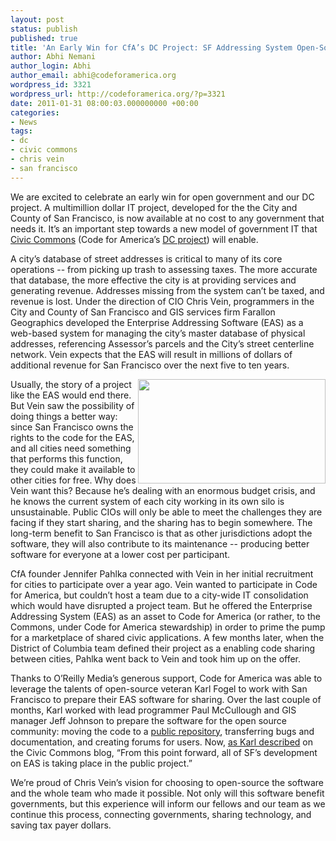 ```yaml
---
layout: post
status: publish
published: true
title: 'An Early Win for CfA’s DC Project: SF Addressing System Open-Sourced'
author: Abhi Nemani
author_login: Abhi
author_email: abhi@codeforamerica.org
wordpress_id: 3321
wordpress_url: http://codeforamerica.org/?p=3321
date: 2011-01-31 08:00:03.000000000 +00:00
categories:
- News
tags:
- dc
- civic commons
- chris vein
- san francisco
---
```

We are excited to celebrate an early win for open government and our DC project. A multimillion dollar IT project, developed for the the City and County of San Francisco, is now available at no cost to any government that needs it.  It’s an important step towards a new model of government IT that <a href="http://civiccommons.org">Civic Commons</a> (Code for America’s <a href="http://codeforamerica.org/dc">DC project</a>) will enable.

A city’s database of street addresses is critical to many of its core operations -- from picking up trash to assessing taxes. The more accurate that database, the more effective the city is at providing services and generating revenue. Addresses missing from the system can’t be taxed,  and revenue is lost.  Under the direction of CIO Chris Vein, programmers in the City and County of San Francisco and GIS services firm Farallon Geographics developed the Enterprise Addressing Software (EAS) as a web-based system for managing the city’s master database of physical addresses, referencing Assessor’s parcels and the City’s street centerline network. Vein expects that the EAS will result in millions of dollars of additional revenue for San Francisco over the next five to ten  years.

<img src="http://codeforamerica.org/wp-content/uploads/2011/01/eas-screenshot1-300x167.jpg" alt="" title="eas-screenshot1" width="300" height="167" class="alignright size-medium wp-image-3323" align="right" />Usually, the story of a project like the EAS would end there. But Vein saw the possibility of doing things a better way: since San Francisco owns the rights to the code for the EAS, and all cities need something that performs this function, they could make it available to other cities for free.  Why does Vein want this?  Because he’s dealing with an enormous budget crisis, and he knows the current system of each city working in its own silo is unsustainable.  Public CIOs will only be able to meet the challenges they are facing if they start sharing, and the sharing has to begin somewhere.  The long-term benefit to San Francisco is that as other jurisdictions adopt the software, they will also contribute to its maintenance -- producing better software for everyone at a lower cost per participant.

CfA founder Jennifer Pahlka connected with Vein in her initial recruitment for cities to participate over a year ago.  Vein wanted to participate in Code for America, but couldn’t host a team due to a city-wide IT consolidation which would have disrupted a project team.  But he offered the Enterprise Addressing System (EAS) as an asset to Code for America (or rather, to the Commons, under Code for America stewardship) in order to prime the pump for a marketplace of shared civic applications.  A few months later, when the District of Columbia team defined their project as a enabling code sharing between cities, Pahlka went back to Vein and took him up on the offer.

Thanks to O’Reilly Media’s generous support, Code for America was able to leverage the talents of open-source veteran Karl Fogel to work with San Francisco to prepare their EAS software for sharing. Over the last couple of months, Karl worked with lead programmer Paul McCullough and GIS manager Jeff Johnson to prepare the software for the open source community: moving the code to a <a href="http://code.google.com/p/eas/">public repository</a>, transferring bugs and documentation, and creating forums for users. Now, <a href="http://civiccommons.org/2011/01/sf-eas-open-sourced/">as Karl described</a> on the Civic Commons blog, “From this point forward, all of SF’s development on EAS is taking place in the public project.”

We’re proud of Chris Vein’s vision for choosing to open-source the software and the whole team who made it possible. Not only will this software benefit governments, but this experience will inform our fellows and our team as we continue this process, connecting governments, sharing technology, and saving tax payer dollars.
